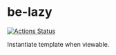 # be-lazy

[![Actions Status](https://github.com/bahrus/be-lazy/workflows/CI/badge.svg)](https://github.com/bahrus/be-lazy/actions?query=workflow%3ACI)

Instantiate template when viewable.